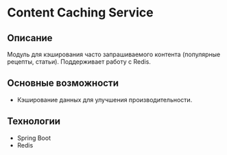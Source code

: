# Content Caching Service

## Описание
Модуль для кэширования часто запрашиваемого контента (популярные рецепты, статьи). Поддерживает работу с Redis.

## Основные возможности
- Кэширование данных для улучшения производительности.

## Технологии
- Spring Boot
- Redis